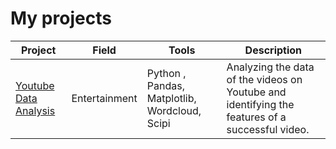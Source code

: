 # My projects
| Project | Field |  Tools |  Description | 
| --- |--- | --- | --- | 
|[Youtube Data Analysis](https://github.com/alina5014/My-projects/blob/6ebd8a9bbbe02c10d01a3427e5442fbfdf338b35/youtube/Youtube%20data%20analysis.ipynb)| Entertainment|  Python , Pandas, Matplotlib, Wordcloud, Scipi | Analyzing the data of the videos on Youtube and identifying the features of a successful video.
